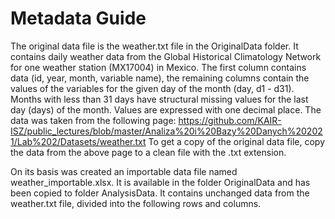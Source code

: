 # Metadata Guide
The original data file is the weather.txt file in the OriginalData folder.
It contains daily weather data from the Global Historical Climatology Network for one weather station (MX17004) in Mexico. 
The first column contains data (id, year, month, variable name), the remaining columns contain the values of the variables for the given day of the month (day, d1 - d31). 
Months with less than 31 days have structural missing values for the last day (days) of the month. Values are expressed with one decimal place.
The data was taken from the following page:
https://github.com/KAIR-ISZ/public_lectures/blob/master/Analiza%20i%20Bazy%20Danych%202021/Lab%202/Datasets/weather.txt
To get a copy of the original data file, copy the data from the above page to a clean file with the .txt extension.


On its basis was created an importable data file named weather_importable.xlsx. 
It is available in the folder OriginalData and has been copied to folder AnalysisData. 
It contains unchanged data from the weather.txt file, divided into the following rows and columns.
